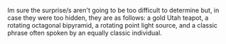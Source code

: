 Im sure the surprise/s aren't going to be too difficult to determine but, in case they were too hidden, they are as follows: a gold Utah teapot, a rotating octagonal bipyramid, a rotating point light source, and a classic phrase often spoken by an equally classic individual.